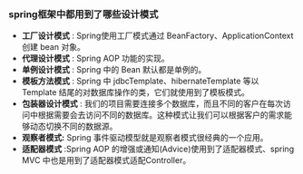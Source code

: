 ### spring框架中都用到了哪些设计模式

- **工厂设计模式** : Spring使用工厂模式通过 BeanFactory、ApplicationContext 创建 bean 对象。
- **代理设计模式** : Spring AOP 功能的实现。
- **单例设计模式** : Spring 中的 Bean 默认都是单例的。
- **模板方法模式** : Spring 中 jdbcTemplate、hibernateTemplate 等以 Template 结尾的对数据库操作的类，它们就使用到了模板模式。
- **包装器设计模式** : 我们的项目需要连接多个数据库，而且不同的客户在每次访问中根据需要会去访问不同的数据库。这种模式让我们可以根据客户的需求能够动态切换不同的数据源。
- **观察者模式:** Spring 事件驱动模型就是观察者模式很经典的一个应用。
- **适配器模式** :Spring AOP 的增强或通知(Advice)使用到了适配器模式、spring MVC 中也是用到了适配器模式适配Controller。